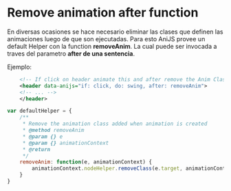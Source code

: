 Remove animation after function
===============================

En diversas ocasiones se hace necesario eliminar las clases que definen las animaciones luego de que son ejecutadas. Para esto AniJS provee un default Helper con la function **removeAnim**. La cual puede ser invocada a traves del parametro **after de una sentencia**.

Ejemplo:
```xml
    <!-- If click on header animate this and after remove the Anim Classes from element. -->
    <header data-anijs="if: click, do: swing, after: removeAnim">
    <!-- ... -->
    </header>
```

```javascript
var defaultHelper = {
    /**
     * Remove the animation class added when animation is created
     * @method removeAnim
     * @param {} e
     * @param {} animationContext
     * @return
     */
    removeAnim: function(e, animationContext) {
        animationContext.nodeHelper.removeClass(e.target, animationContext.behavior);
    }
}
```
